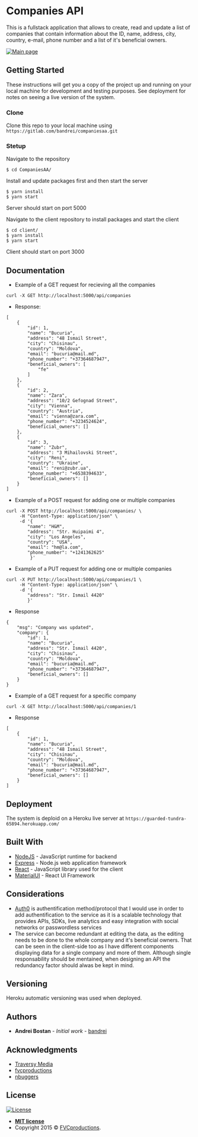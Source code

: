 # Companies API

This is a fullstack application that allows to create, read and update a list of companies that contain information about the ID, name, address, city, country, e-mail, phone number and a list of it's beneficial owners.

[![Main page](https://image.prntscr.com/image/ugNRiHUtSRWvCthI4fw1yw.png)]()

## Getting Started

These instructions will get you a copy of the project up and running on your local machine for development and testing purposes. See deployment for notes on seeing a live version of the system.

### Clone

Clone this repo to your local machine using `https://gitlab.com/bandrei/companiesaa.git`

### Stetup

Navigate to the repository

```shell
$ cd CompaniesAA/
```

Install and update packages first and then start the server

```shell
$ yarn install
$ yarn start
```

Server should start on port 5000

Navigate to the client repository to install packages and start the client

```
$ cd client/
$ yarn install
$ yarn start
```

Client should start on port 3000

## Documentation

- Example of a GET request for recieving all the companies

```
curl -X GET http://localhost:5000/api/companies
```

- Response:

```
[
    {
        "id": 1,
        "name": "Bucuria",
        "address": "48 Ismail Street",
        "city": "Chisinau",
        "country": "Moldova",
        "email": "bucuria@mail.md",
        "phone_number": "+37364687947",
        "beneficial_owners": [
            "fe"
        ]
    },
    {
        "id": 2,
        "name": "Zara",
        "address": "10/2 Gefognad Street",
        "city": "Vienna",
        "country": "Austria",
        "email": "vienna@zara.com",
        "phone_number": "+3234524624",
        "beneficial_owners": []
    },
    {
        "id": 3,
        "name": "Zubr",
        "address": "3 Mihailovski Street",
        "city": "Reni",
        "country": "Ukraine",
        "email": "reni@zubr.ua",
        "phone_number": "+6538394633",
        "beneficial_owners": []
    }
]
```

- Example of a POST request for adding one or multiple companies

```
curl -X POST http://localhost:5000/api/companies/ \
     -H "Content-Type: application/json" \
     -d '{
        "name": "H&M",
        "address": "Str. Huipaimi 4",
        "city": "Los Angeles",
        "country": "USA",
        "email": "hm@la.com",
        "phone_number": "+1241362625"
         }'
```

- Example of a PUT request for adding one or multiple companies

```
curl -X PUT http://localhost:5000/api/companies/1 \
     -H "Content-Type: application/json" \
     -d '{
	    "address": "Str. Ismail 4420"
        }'
```

- Response

```
{
    "msg": "Company was updated",
    "company": {
        "id": 1,
        "name": "Bucuria",
        "address": "Str. Ismail 4420",
        "city": "Chisinau",
        "country": "Moldova",
        "email": "bucuria@mail.md",
        "phone_number": "+37364687947",
        "beneficial_owners": []
    }
}
```

- Example of a GET request for a specific company

```
curl -X GET http://localhost:5000/api/companies/1
```

- Response

```
[
    {
        "id": 1,
        "name": "Bucuria",
        "address": "48 Ismail Street",
        "city": "Chisinau",
        "country": "Moldova",
        "email": "bucuria@mail.md",
        "phone_number": "+37364687947",
        "beneficial_owners": []
    }
]
```

## Deployment

The system is deploid on a Heroku live server at `https://guarded-tundra-65894.herokuapp.com/`

## Built With

- [NodeJS](http://www.dropwizard.io/1.0.2/docs/) - JavaScript runtime for backend
- [Express](https://maven.apache.org/) - Node.js web application framework
- [React](https://rometools.github.io/rome/) - JavaScript library used for the client
- [MaterialUI](https://material-ui.com/) - React UI Framework

## Considerations

- [Auth0](https://auth0.com/) is authentification method/protocol that I would use in order to add authentification to the service as it is a scalable technology that provides APIs, SDKs, live analytics and easy integration with social networks or passwordless services
- The service can become redundant at editing the data, as the editing needs to be done to the whole company and it's beneficial owners. That can be seen in the client-side too as I have different components displaying data for a single company and more of them. Although single responsability should be mentained, when designing an API the redundancy factor should alwas be kept in mind.

## Versioning

Heroku automatic versioning was used when deployed.

## Authors

- **Andrei Bostan** - _Initial work_ - [bandrei](https://gitlab.com/bandrei)

## Acknowledgments

- [Traversy Media](https://www.youtube.com/user/TechGuyWeb)
- [fvcproductions](https://gist.github.com/PurpleBooth/109311bb0361f32d87a2)
- [nbuggers](https://dev.to/nburgess/creating-a-react-app-with-react-router-and-an-express-backend-33l3)

## License

[![License](http://img.shields.io/:license-mit-blue.svg?style=flat-square)](http://badges.mit-license.org)

- **[MIT license](http://opensource.org/licenses/mit-license.php)**
- Copyright 2015 © <a href="http://fvcproductions.com" target="_blank">FVCproductions</a>.
